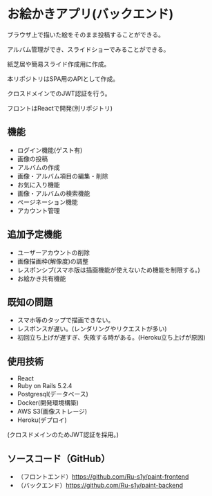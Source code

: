 # お絵かきアプリ(バックエンド)
ブラウザ上で描いた絵をそのまま投稿することができる。

アルバム管理ができ、スライドショーでみることができる。

紙芝居や簡易スライド作成用に作成。

本リポジトリはSPA用のAPIとして作成。

クロスドメインでのJWT認証を行う。

フロントはReactで開発(別リポジトリ)

## 機能
- ログイン機能(ゲスト有)
- 画像の投稿
- アルバムの作成
- 画像・アルバム項目の編集・削除
- お気に入り機能
- 画像・アルバムの検索機能
- ページネーション機能
- アカウント管理

## 追加予定機能
- ユーザーアカウントの削除
- 画像描画枠(解像度)の調整
- レスポンシブ(スマホ版は描画機能が使えないため機能を制限する。)
- お絵かき共有機能

## 既知の問題
- スマホ等のタップで描画できない。
- レスポンスが遅い。(レンダリングやリクエストが多い)
- 初回立ち上げが遅すぎ、失敗する時がある。(Heroku立ち上げが原因)

## 使用技術
- React
- Ruby on Rails 5.2.4
- Postgresql(データベース)
- Docker(開発環境構築)
- AWS S3(画像ストレージ)
- Heroku(デプロイ)

(クロスドメインのためJWT認証を採用。)

## ソースコード（GitHub）
- （フロントエンド）https://github.com/Ru-s1y/paint-frontend
- （バックエンド）https://github.com/Ru-s1y/paint-backend